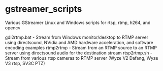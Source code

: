# gstreamer_scripts
Various GStreamer Linux and Windows scripts for rtsp, rtmp, h264, and opencv

gdi2rtmp.bat      - Stream from Windows monitor/desktop to RTMP server using directsound, NVidia and AMD hardware acceleration, and software encoding examples
rtmp2rtmp         - Stream from an RTMP source to an RTMP server using directsound audio for the destination stream
rtsp2rtmp.sh      - Stream from various rtsp cameras to RTMP server (Wyze V2 Dafang, Wyze V3 rtsp, SV3C PTZ)

